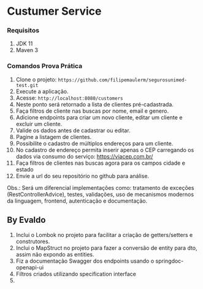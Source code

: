 # Custumer Service

### Requisitos

1. JDK 11
1. Maven 3

### Comandos Prova Prática

1. Clone o projeto: `https://github.com/filipemaulerm/segurosunimed-test.git`
2. Execute a aplicação.
3. Acesse: `http://localhost:8080/customers`
4. Neste ponto será retornado a lista de clientes pré-cadastrada.
5. Faça filtros de cliente nas buscas por nome, email e genero.
6. Adicione endpoints para criar um novo cliente, editar um cliente e excluir um cliente.
7. Valide os dados antes de cadastrar ou editar.
8. Pagine a listagem de clientes.
9. Possibilite o cadastro de múltiplos endereços para um cliente.
10. No cadastro de endereço permita inserir apenas o CEP carregando os dados via consumo do serviço: https://viacep.com.br/
11. Faça filtros de clientes nas buscas agora para os campos cidade e estado
12. Envie a url do seu repositório no github para análise.

Obs.: Será um diferencial implementações como: tratamento de exceções (RestControllerAdvice), testes, validações, uso de mecanismos modernos da linguagem, frontend, autenticação e documentação. 


## By Evaldo
1. Inclui o Lombok no projeto para facilitar a criação de getters/setters e construtores.
2. Inclui o MapStruct no projeto para fazer a conversão de entity para dto, assim não expondo as entities.
3. Fiz a documentação Swagger dos endpoints usando o springdoc-openapi-ui
4. Filtros criados utilizando specification interface
5. 